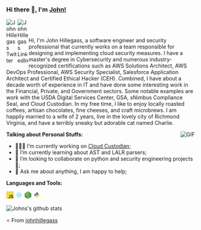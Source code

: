 ### Hi there 👋, I'm [John!](https://4g3.dev) 

<a href="https://twitter.com/johnphillegass">
  <img align="left" alt="John Hillegass Twitter" width="30px" src="https://cdn.jsdelivr.net/npm/simple-icons@v3/icons/twitter.svg" />
</a>
<a href="https://www.linkedin.com/in/johnhillegass/">
  <img align="left" alt="John Hillegass LinkedIn" width="30px" src="https://cdn.jsdelivr.net/npm/simple-icons@v3/icons/linkedin.svg" />
</a>

<br />
<br />

Hi, I'm John Hillegass, a software engineer and security professional that currently works on a team responsible for designing and implementing cloud security measures. I have a master's degree in Cybersecurity and numerous industry-recognized certifications such as AWS Solutions Architect, AWS DevOps Professional, AWS Security Specialist, Salesforce Application Architect and Certified Ethical Hacker (CEH). Combined, I have about a decade worth of experience in IT and have done some interesting work in the Financial, Private, and Government sectors. Some notable examples are work with the USDA Digital Services Center, GSA, sNimbus Compliance Seal, and Cloud Custodian. In my free time, I like to enjoy locally roasted coffees, artisan chocolates, fine cheeses, and craft microbrews. I am happily married to a wife of 2 years, live in the lovely city of Richmond Virginia, and have a terribly sneaky but adorable cat named Charlie.

  <img align="right" alt="GIF" src="https://media.giphy.com/media/zE9Jh7QahXTb2/giphy.gif" />
  
**Talking about Personal Stuffs:**

- 👨🏽‍💻 I’m currently working on [Cloud Custodian](https://github.com/cloud-custodian/cloud-custodian);
- 🌱 I’m currently learning about AST and LALR parsers; 
- 👯 I’m looking to collaborate on python and security engineering projects 🤝;
- 💬 Ask me about anything, I am happy to help;

**Languages and Tools:**  

<code><img height="20" src="https://raw.githubusercontent.com/github/explore/80688e429a7d4ef2fca1e82350fe8e3517d3494d/topics/javascript/javascript.png"></code>
<code><img height="20" src="https://raw.githubusercontent.com/github/explore/80688e429a7d4ef2fca1e82350fe8e3517d3494d/topics/react/react.png"></code>
<code><img height="20" src="https://raw.githubusercontent.com/github/explore/80688e429a7d4ef2fca1e82350fe8e3517d3494d/topics/nodejs/nodejs.png"></code>
<code><img height="20" src="https://raw.githubusercontent.com/github/explore/80688e429a7d4ef2fca1e82350fe8e3517d3494d/topics/python/python.png"></code>

![Johns's github stats](https://github-readme-stats.vercel.app/api?username=johnhillegass&show_icons=true&hide_border=true)

⭐️ From [johnhillegass](https://github.com/johnhillegass)
